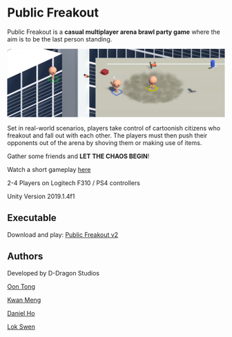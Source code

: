 # Public Freakout
Public Freakout is a **casual multiplayer arena brawl party game** where the aim is to be the last person standing.

![Alt text](screenshots/gameplay.png?raw=true "Gameplay")

Set in real-world scenarios, players take control of cartoonish citizens who freakout and fall out with each other. The players must then push their opponents out of the arena by shoving them or making use of items.

Gather some friends and **LET THE CHAOS BEGIN**!


Watch a short gameplay [here](https://www.youtube.com/watch?v=K4cbXgjsOO0&)


2-4 Players on Logitech F310 / PS4 controllers

Unity Version 2019.1.4f1

## Executable
Download and play: [Public Freakout v2](https://drive.google.com/drive/folders/1BaM5uBuwNcNSvEeNpSN5Wh-H3rpmvXyq?usp=sharing)

## Authors
Developed by D-Dragon Studios

[Oon Tong](https://github.com/Leekwanmeng)

[Kwan Meng](https://github.com/oonyoontong)

[Daniel Ho](https://github.com/hjhdaniel)

[Lok Swen](https://github.com/swonlek)
